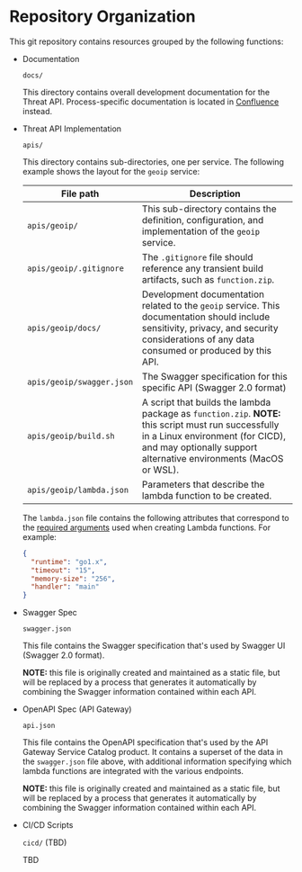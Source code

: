 # Repository Organization

This git repository contains resources grouped by the following functions:

* Documentation

  `docs/`

  This directory contains overall development documentation for the Threat API.
  Process-specific documentation is located in
  [Confluence](https://confluence.godaddy.com/pages/viewpage.action?pageId=129315876)
  instead.

* Threat API Implementation

  `apis/`

  This directory contains sub-directories, one per service.  The following
  example shows the layout for the `geoip` service:


  | File path | Description
  | --- | ---
  | `apis/geoip/` | This sub-directory contains the definition, configuration, and implementation of the `geoip` service.
  | `apis/geoip/.gitignore` | The `.gitignore` file should reference any transient build artifacts, such as `function.zip`.
  | `apis/geoip/docs/` | Development documentation related to the `geoip` service.  This documentation should include sensitivity, privacy, and security considerations of any data consumed or produced by this API.
  | `apis/geoip/swagger.json` | The Swagger specification for this specific API (Swagger 2.0 format)
  | `apis/geoip/build.sh` | A script that builds the lambda package as `function.zip`.  **NOTE:** this script must run successfully in a Linux environment (for CICD), and may optionally support alternative environments (MacOS or WSL).
  | `apis/geoip/lambda.json` | Parameters that describe the lambda function to be created.

  The `lambda.json` file contains the following attributes that correspond to
  the [required
  arguments](https://docs.aws.amazon.com/cli/latest/reference/lambda/create-function.html#options)
  used when creating Lambda functions.  For example:

  ```json
  {
    "runtime": "go1.x",
    "timeout": "15",
    "memory-size": "256",
    "handler": "main"
  }
  ```

* Swagger Spec

  `swagger.json`

  This file contains the Swagger specification that's used by Swagger UI
  (Swagger 2.0 format).

  **NOTE:** this file is originally created and maintained as a static file,
  but will be replaced by a process that generates it automatically by
  combining the Swagger information contained within each API.

* OpenAPI Spec (API Gateway)

  `api.json`

  This file contains the OpenAPI specification that's used by the API Gateway
  Service Catalog product.  It contains a superset of the data in the
  `swagger.json` file above, with additional information specifying which
  lambda functions are integrated with the various endpoints.

  **NOTE:** this file is originally created and maintained as a static file,
  but will be replaced by a process that generates it automatically by
  combining the Swagger information contained within each API.

* CI/CD Scripts

  `cicd/` (TBD)

  TBD

